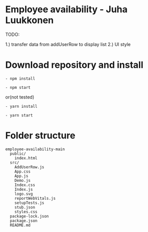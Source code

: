 # Employee availability - Juha Luukkonen

TODO: 

1.) transfer data from addUserRow to display list
2.) UI style

# Download repository and install
```
- npm install

- npm start
```
or(not tested)
```
- yarn install

- yarn start
```
# Folder structure
```
employee-availability-main
  public/
    index.html
  src/
    AddUserRow.js
    App.css
    App.js
    Demo.js
    Index.css
    Index.js
    logo.svg
    reportWebVitals.js
    setupTests.js
    stub.json
    styles.css
  package-lock.json
  package.json
  README.md
```